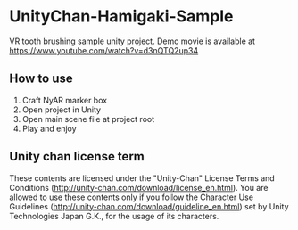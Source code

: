 UnityChan-Hamigaki-Sample
=========================

VR tooth brushing sample unity project. 
Demo movie is available at https://www.youtube.com/watch?v=d3nQTQ2up34

How to use
-----

1. Craft NyAR marker box
1. Open project in Unity
1. Open main scene file at project root
1. Play and enjoy

Unity chan license term
-----

These contents are licensed under the "Unity-Chan" License Terms and
Conditions (http://unity-chan.com/download/license_en.html). You are
allowed to use these contents only if you follow the Character Use
Guidelines (http://unity-chan.com/download/guideline_en.html) set by
Unity Technologies Japan G.K., for the usage of its characters.
